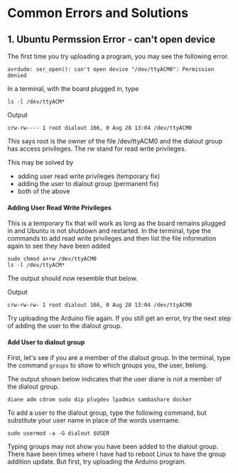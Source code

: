 # Common Errors and Solutions 


## 1. Ubuntu Permssion Error - can't open device 

The first time you try uploading a program, you may see the following error.

```
avrdude: ser_open(): can't open device "/dev/ttyACM0": Permission denied
```

In a terminal, with the board plugged in, type 

```
ls -l /dev/ttyACM*
```

Output

```
crw-rw---- 1 root dialout 166, 0 Aug 28 13:04 /dev/ttyACM0
```



This says root is the owner of the file /dev/ttyACM0 and the dialout group has access privileges. The rw stand for read write privileges. 

This may be solved by
- adding user read write privileges (temporary fix)
- adding the user to dialout group (permanent fix)
- both of the above


#### Adding User Read Write Privileges

This is a temporary fix that will work as long as the board remains plugged in and Ubuntu is not shutdown and restarted. In the terminal, type the commands to add read write privileges and then list the file information again to see they have been added

```
sudo chmod a+rw /dev/ttyACM0
ls -l /dev/ttyACM*
```

The output should now resemble that below.

Output
```
crw-rw-rw- 1 root dialout 166, 0 Aug 28 13:04 /dev/ttyACM0
```

Try uploading the Arduino file again. If you still get an error, try the next step of adding the user to the dialout group.

#### Add User to dialout group

First, let's see if you are a member of the dialout group. In the terminal, type the command `groups` to show to which groups you, the user, belong.

The output shown below indicates that the user diane is not a member of the dialout group. 

```
diane adm cdrom sudo dip plugdev lpadmin sambashare docker
```

To add a user to the dialout group, type the following command, but substitute your user name in place of the words username.

```
sudo usermod -a -G dialout $USER
```

Typing groups may not show you have been added to the dialout group. There have been times where I have had to reboot Linux to have the group addition update. But first, try uploading the Arduino program. 
